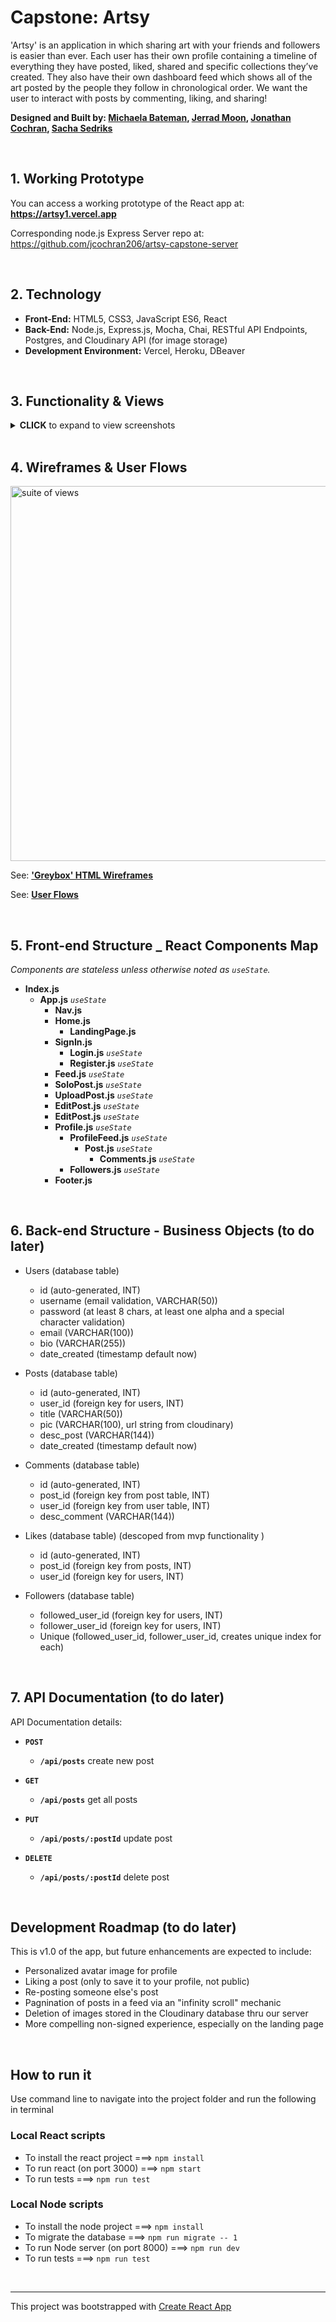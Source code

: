 # Capstone: Artsy
'Artsy' is an application in which sharing art with your friends and followers is easier than ever. Each user has their own profile containing a timeline of everything they have posted, liked, shared and specific collections they’ve created. They also have their own dashboard feed which shows all of the art posted by the people they follow in chronological order. We want the user to interact with posts by commenting, liking, and sharing!

**Designed and Built by: <a href="https://github.com/bateman001" target="_blank">Michaela Bateman</a>, <a href="https://github.com/jerradm85" target="_blank">Jerrad Moon</a>, <a href="https://github.com/jcochran206" target="_blank">Jonathan Cochran</a>, <a href="https://github.com/artificialarea" target="_blank">Sacha Sedriks</a>**



<br />

## 1. Working Prototype
You can access a working prototype of the React app at: **https://artsy1.vercel.app**

Corresponding node.js Express Server repo at: https://github.com/jcochran206/artsy-capstone-server




<br />

## 2. Technology
* **Front-End:** HTML5, CSS3, JavaScript ES6, React
* **Back-End:** Node.js, Express.js, Mocha, Chai, RESTful API Endpoints, Postgres, and Cloudinary API (for image storage)
* **Development Environment:** Vercel, Heroku, DBeaver



<br />

## 3. Functionality & Views
<details><summary><b>CLICK</b> to expand to view screenshots</summary>

<br />
<br />



**Landing Page** `/` Introduction for the unsigned-in user

<img src="https://raw.githubusercontent.com/jcochran206/artsy-capstone-client/main/docs/screenshots/landing_page.png" alt="landing page" width="300"/>

<br />
<br />
<br />



**Login** `/login` Demo account available with **`demo`** and **`Passw0rd`**

<img src="https://raw.githubusercontent.com/jcochran206/artsy-capstone-client/main/docs/screenshots/login.png" alt="login" width="300"/>

<br />
<br />
<br />



**Register** `/login`

<img src="https://raw.githubusercontent.com/jcochran206/artsy-capstone-client/main/docs/screenshots/register.png" alt="register" width="300"/>

<br />
<br />
<br />



**Explore Feed** `/feed/explore` Displays all posts from across the community

<img src="https://raw.githubusercontent.com/jcochran206/artsy-capstone-client/main/docs/screenshots/feed_explore.png" alt="explore feed" width="300"/>

<br />
<br />
<br />



**"Home" Feed** `/feed/home` Displays posts by people that the user explicitly follows

<img src="https://raw.githubusercontent.com/jcochran206/artsy-capstone-client/main/docs/screenshots/feed_home.png" alt="home feed" width="300"/>

<br />
<br />
<br />




**User Comments** Touching the comment icon displays all comments associated with a post and the ability to add comments.

<img src="https://raw.githubusercontent.com/jcochran206/artsy-capstone-client/main/docs/screenshots/feed_home_comments.png" alt="comments" width="300"/>

<br />
<br />
<br />



**Profile: posts (default)** `/profile/:username` User's profile features all their posts, as well as sub-nav to view users they are following and their followers.

<img src="https://raw.githubusercontent.com/jcochran206/artsy-capstone-client/main/docs/screenshots/profile_posts.png" alt="profile posts" width="300"/>

<br />
<br />
<br />



**Profile: followers** `/profile/:username`

<img src="https://raw.githubusercontent.com/jcochran206/artsy-capstone-client/main/docs/screenshots/profile_following.png" alt="profile followers" width="300"/>

<br />
<br />
<br />


**Add Post** `/upload` & **Edit Post** `/edit/:postId`

<img src="https://raw.githubusercontent.com/jcochran206/artsy-capstone-client/main/docs/screenshots/post_add.png" alt="profile followers" width="300"/>

<br />
<br />
<br />

</details>


<br />

## 4. Wireframes & User Flows
<img src="https://raw.githubusercontent.com/jcochran206/artsy-capstone-client/main/docs/suite_of_views.png" alt="suite of views" width="600"/>

<br />

See: **['Greybox' HTML Wireframes](https://jcochran206.github.io/artsy-capstone-client/greybox/)**

See: **[User Flows](https://github.com/jcochran206/artsy-capstone-client/blob/main/docs/user_flows.pdf)**



<br />

## 5. Front-end Structure _ React Components Map

_Components are stateless unless otherwise noted as `useState`._

* __Index.js__ 
    * __App.js__ _`useState`_
        * __Nav.js__
        * __Home.js__ 
            * __LandingPage.js__
        * __SignIn.js__
            * __Login.js__ _`useState`_
            * __Register.js__ _`useState`_
        * __Feed.js__ _`useState`_ 
        * __SoloPost.js__ _`useState`_
        * __UploadPost.js__ _`useState`_
        * __EditPost.js__ _`useState`_
        * __EditPost.js__ _`useState`_
        * __Profile.js__ _`useState`_
            * __ProfileFeed.js__ _`useState`_
               * __Post.js__ _`useState`_
                  * __Comments.js__ _`useState`_
            * __Followers.js__ _`useState`_
        * __Footer.js__


<br />

## 6. Back-end Structure - Business Objects (to do later)
* Users (database table)
    * id (auto-generated, INT)
    * username (email validation, VARCHAR(50))
    * password (at least 8 chars, at least one alpha and a special character validation)
    * email (VARCHAR(100))
    * bio (VARCHAR(255))
    * date_created (timestamp default now)

* Posts (database table)
    * id (auto-generated, INT)
    * user_id (foreign key for users, INT)
    * title (VARCHAR(50))
    * pic (VARCHAR(100), url string from cloudinary)
    * desc_post (VARCHAR(144))
    * date_created (timestamp default now)

* Comments (database table)
    * id (auto-generated, INT)
    * post_id (foreign key from post table, INT)
    * user_id (foreign key from user table, INT)
    * desc_comment (VARCHAR(144))

* Likes (database table) (descoped from mvp functionality )
    * id (auto-generated, INT)
    * post_id (foreign key from posts, INT)
    * user_id (foreign key for users, INT)

* Followers (database table)
    * followed_user_id (foreign key for users, INT)
    * follower_user_id (foreign key for users, INT)
    * Unique (followed_user_id, follower_user_id, creates unique index for each)

<br />

## 7. API Documentation (to do later)
API Documentation details:


* **`POST`**
  * **`/api/posts`** create new post
  
* **`GET`** 
  * **`/api/posts`** get all posts
  
* **`PUT`**
  * **`/api/posts/:postId`** update post
  
* **`DELETE`**
  * **`/api/posts/:postId`** delete post



<br />

## Development Roadmap (to do later)
This is v1.0 of the app, but future enhancements are expected to include:
* Personalized avatar image for profile
* Liking a post (only to save it to your profile, not public)
* Re-posting someone else's post
* Pagnination of posts in a feed via an "infinity scroll" mechanic
* Deletion of images stored in the Cloudinary database thru our server
* More compelling non-signed experience, especially on the landing page

<br />

## How to run it
Use command line to navigate into the project folder and run the following in terminal

### Local React scripts
* To install the react project ===> `npm install`
* To run react (on port 3000) ===> `npm start`
* To run tests ===> `npm run test`

### Local Node scripts
* To install the node project ===> `npm install`
* To migrate the database ===> `npm run migrate -- 1`
* To run Node server (on port 8000) ===> `npm run dev`
* To run tests ===> `npm run test`

<br />

<hr />

This project was bootstrapped with [Create React App](https://github.com/facebook/create-react-app)
